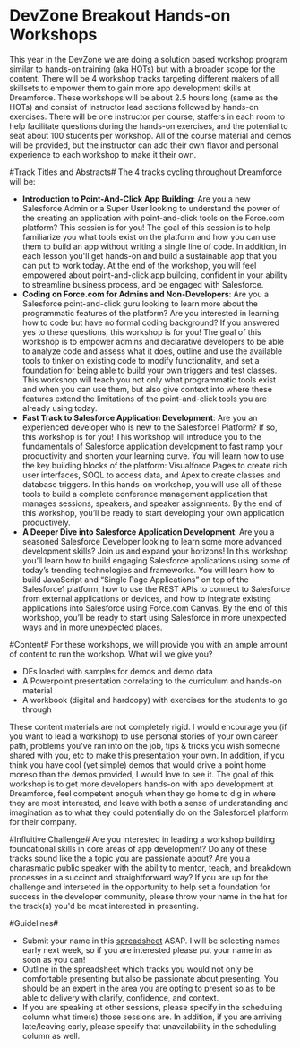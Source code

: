 DevZone Breakout Hands-on Workshops
===================================
This year in the DevZone we are doing a solution based workshop program similar to hands-on training (aka HOTs) but with a broader scope for the content. There will be 4 workshop tracks targeting different makers of all skillsets to empower them to gain more app development skills at Dreamforce. These workshops will be about 2.5 hours long (same as the HOTs) and consist of instructor lead sections followed by hands-on exercises. There will be one instructor per course, staffers in each room to help facilitate questions during the hands-on exercises, and the potential to seat about 100 students per workshop. All of the course material and demos will be provided, but the instructor can add their own flavor and personal experience to each workshop to make it their own.

#Track Titles and Abstracts#
The 4 tracks cycling throughout Dreamforce will be:
* __Introduction to Point-And-Click App Building__: Are you a new Salesforce Admin or a Super User looking to understand the power of the creating an application with point-and-click tools on the Force.com platform? This session is for you! The goal of this session is to help familiarize you what tools exist on the platform and how you can use them to build an app without writing a single line of code. In addition, in each lesson you'll get hands-on and build a sustainable app that you can put to work today. At the end of the workshop, you will feel empowered about point-and-click app building, confident in your ability to streamline business process, and be engaged with Salesforce. 
* __Coding on Force.com for Admins and Non-Developers__: Are you a Salesforce point-and-click guru looking to learn more about the programmatic features of the platform? Are you interested in learning how to code but have no formal coding background? If you answered yes to these questions, this workshop is for you! The goal of this workshop is to empower admins and declarative developers to be able to analyze code and assess what it does, outline and use the available tools to tinker on existing code to modify functionality, and set a foundation for being able to build your own triggers and test classes. This workshop will teach you not only what programmatic tools exist and when you can use them, but also give context into where these features extend the limitations of the point-and-click tools you are already using today. 
* __Fast Track to Salesforce Application Development__: Are you an experienced developer who is new to the Salesforce1 Platform? If so, this workshop is for you! This workshop will introduce you to the fundamentals of Salesforce application development to fast ramp your productivity and shorten your learning curve. You will learn how to use the key building blocks of the platform: Visualforce Pages to create rich user interfaces, SOQL to access data, and Apex to create classes and database triggers. In this hands-on workshop, you will use all of these tools to build a complete conference management application that manages sessions, speakers, and speaker assignments. By the end of this workshop, you’ll be ready to start developing your own application productively. 
* __A Deeper Dive into Salesforce Application Development__: Are you a seasoned Salesforce Developer looking to learn some more advanced development skills? Join us and expand your horizons! In this workshop you’ll learn how to build engaging Salesforce applications using some of today’s trending technologies and frameworks. You will learn how to build JavaScript and “Single Page Applications” on top of the Salesforce1 platform, how to use the REST APIs to connect to Salesforce from external applications or devices, and how to integrate existing applications into Salesforce using Force.com Canvas. By the end of this workshop, you’ll be ready to start using Salesforce in more unexpected ways and in more unexpected places. 

#Content#
For these workshops, we will provide you with an ample amount of content to run the workshop. What will we give you?
* DEs loaded with samples for demos and demo data
* A Powerpoint presentation correlating to the curriculum and hands-on material
* A workbook (digital and hardcopy) with exercises for the students to go through

These content materials are not completely rigid. I would encourage you (if you want to lead a workshop) to use personal stories of your own career path, problems you've ran into on the job, tips & tricks you wish someone shared with you, etc to make this presentation your own. In addition, if you think you have cool (yet simple) demos that would drive a point home moreso than the demos provided, I would love to see it. The goal of this workshop is to get more developers hands-on with app development at Dreamforce, feel competent enoguh when they go home to dig in where they are most interested, and leave with both a sense of understanding and imagination as to what they could potentially do on the Salesforce1 platform for their company.

#Influitive Challenge#
Are you interested in leading a workshop building foundational skills in core areas of app development? Do any of these tracks sound like the a topic you are passionate about? Are you a charasmatic public speaker with the ability to mentor, teach, and breakdown processes in a succinct and straightforward way? If you are up for the challenge and interseted in the opportunity to help set a foundation for success in the developer community, please throw your name in the hat for the track(s) you'd be most interested in presenting.

#Guidelines#
* Submit your name in this [spreadsheet](https://docs.google.com/a/salesforce.com/spreadsheets/d/1bKFhIXPS70zuuDEttnpvlAr1exRD4txw1A2INdKqhUQ/edit#gid=0) ASAP. I will be selecting names early next week, so if you are interested please put your name in as soon as you can! 
* Outline in the spreadsheet which tracks you would not only be comfortable presenting but also be passionate about presenting. You should be an expert in the area you are opting to present so as to be able to delivery with clarify, confidence, and context.
* If you are speaking at other sessions, please specify in the scheduling column what time(s) those sessions are. In addition, if you are arriving late/leaving early, please specify that unavailability in the scheduling column as well.
